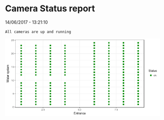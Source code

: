 Camera Status report
================
14/06/2017 - 13:21:10

    All cameras are up and running

![](camreport_files/figure-markdown_github/unnamed-chunk-2-1.png)
